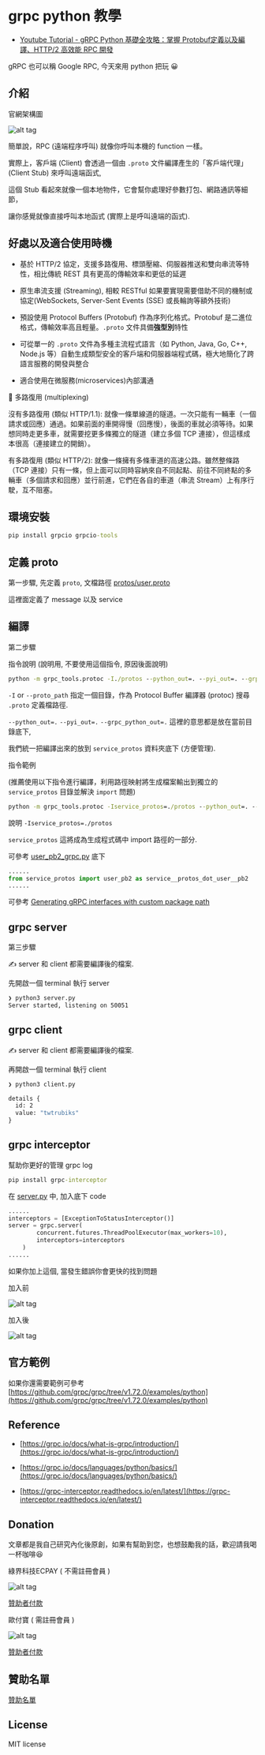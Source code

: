 # grpc python 教學

* [Youtube Tutorial - gRPC Python 基礎全攻略：掌握 Protobuf定義以及編譯、HTTP/2 高效能 RPC 開發](https://youtu.be/PBPKiPMxaQc)

gRPC 也可以稱 Google RPC, 今天來用 python 把玩 😀

## 介紹

官網架構圖

![alt tag](https://i.imgur.com/BeHImgV.png)

簡單說，RPC (遠端程序呼叫) 就像你呼叫本機的 function 一樣。

實際上，客戶端 (Client) 會透過一個由 `.proto` 文件編譯產生的「客戶端代理」(Client Stub) 來呼叫遠端函式,

這個 Stub 看起來就像一個本地物件，它會幫你處理好參數打包、網路通訊等細節，

讓你感覺就像直接呼叫本地函式 (實際上是呼叫遠端的函式).

## 好處以及適合使用時機

- 基於 HTTP/2 協定，支援多路復用、標頭壓縮、伺服器推送和雙向串流等特性，相比傳統 REST 具有更高的傳輸效率和更低的延遲

- 原生串流支援 (Streaming), 相較 RESTful 如果要實現需要借助不同的機制或協定(WebSockets, Server-Sent Events (SSE) 或長輪詢等額外技術)

- 預設使用 Protocol Buffers (Protobuf) 作為序列化格式。Protobuf 是二進位格式，傳輸效率高且輕量。`.proto` 文件具備**強型別**特性

- 可從單一的 `.proto` 文件為多種主流程式語言（如 Python, Java, Go, C++, Node.js 等）自動生成類型安全的客戶端和伺服器端程式碼，極大地簡化了跨語言服務的開發與整合

- 適合使用在微服務(microservices)內部溝通

🧐 多路復用 (multiplexing)

沒有多路復用 (類似 HTTP/1.1): 就像一條單線道的隧道。一次只能有一輛車（一個請求或回應）通過。如果前面的車開得慢（回應慢），後面的車就必須等待。如果想同時走更多車，就需要挖更多條獨立的隧道（建立多個 TCP 連接），但這樣成本很高（連接建立的開銷）。

有多路復用 (類似 HTTP/2): 就像一條擁有多條車道的高速公路。雖然整條路（TCP 連接）只有一條，但上面可以同時容納來自不同起點、前往不同終點的多輛車（多個請求和回應）並行前進，它們在各自的車道（串流 Stream）上有序行駛，互不阻塞。

## 環境安裝

```cmd
pip install grpcio grpcio-tools
```

## 定義 proto

第一步驟, 先定義 `proto`, 文檔路徑 [protos/user.proto](protos/user.proto)

這裡面定義了 message 以及 service

## 編譯

第二步驟

指令說明 (說明用, 不要使用這個指令, 原因後面說明)

``` cmd
python -m grpc_tools.protoc -I./protos --python_out=. --pyi_out=. --grpc_python_out=. ./protos/user.proto
```

`-I` or `--proto_path` 指定一個目錄，作為 Protocol Buffer 編譯器 (protoc) 搜尋 `.proto` 定義檔路徑.

`--python_out=.` `--pyi_out=.` `--grpc_python_out=.` 這裡的意思都是放在當前目錄底下,

我們統一把編譯出來的放到 `service_protos` 資料夾底下 (方便管理).

指令範例

(推薦使用以下指令進行編譯，利用路徑映射將生成檔案輸出到獨立的 `service_protos` 目錄並解決 `import` 問題)

```cmd
python -m grpc_tools.protoc -Iservice_protos=./protos --python_out=. --pyi_out=. --grpc_python_out=. ./protos/user.proto
```

說明 `-Iservice_protos=./protos`

`service_protos` 這將成為生成程式碼中 import 路徑的一部分.

可參考 [user_pb2_grpc.py](service_protos/user_pb2_grpc.py) 底下

```python
......
from service_protos import user_pb2 as service__protos_dot_user__pb2
......
```

可參考 [Generating gRPC interfaces with custom package path](https://grpc.io/docs/languages/python/basics/#generating-grpc-interfaces-with-custom-package-path)

## grpc server

第三步驟

✍ server 和 client 都需要編譯後的檔案.

先開啟一個 terminal 執行 server

```cmd
❯ python3 server.py
Server started, listening on 50051
```

## grpc client

✍ server 和 client 都需要編譯後的檔案.

再開啟一個 terminal 執行 client

```cmd
❯ python3 client.py

details {
  id: 2
  value: "twtrubiks"
}
```

## grpc interceptor

幫助你更好的管理 grpc log

```cmd
pip install grpc-interceptor
```

在 [server.py](server.py) 中, 加入底下 code

```python
......
interceptors = [ExceptionToStatusInterceptor()]
server = grpc.server(
        concurrent.futures.ThreadPoolExecutor(max_workers=10),
        interceptors=interceptors
    )
......
```

如果你加上這個, 當發生錯誤你會更快的找到問題

加入前

![alt tag](https://i.imgur.com/9rgEXjK.png)

加入後

![alt tag](https://i.imgur.com/82XaPdV.png)

## 官方範例

如果你還需要範例可參考 [https://github.com/grpc/grpc/tree/v1.72.0/examples/python](https://github.com/grpc/grpc/tree/v1.72.0/examples/python)

## Reference

* [https://grpc.io/docs/what-is-grpc/introduction/](https://grpc.io/docs/what-is-grpc/introduction/)

* [https://grpc.io/docs/languages/python/basics/](https://grpc.io/docs/languages/python/basics/)

* [https://grpc-interceptor.readthedocs.io/en/latest/](https://grpc-interceptor.readthedocs.io/en/latest/)

## Donation

文章都是我自己研究內化後原創，如果有幫助到您，也想鼓勵我的話，歡迎請我喝一杯咖啡:laughing:

綠界科技ECPAY ( 不需註冊會員 )

![alt tag](https://payment.ecpay.com.tw/Upload/QRCode/201906/QRCode_672351b8-5ab3-42dd-9c7c-c24c3e6a10a0.png)

[贊助者付款](https://bit.ly/2F7Jrha)

歐付寶 ( 需註冊會員 )

![alt tag](https://i.imgur.com/LRct9xa.png)

[贊助者付款](https://payment.opay.tw/Broadcaster/Donate/9E47FDEF85ABE383A0F5FC6A218606F8)

## 贊助名單

[贊助名單](https://github.com/twtrubiks/Thank-you-for-donate)

## License

MIT license
